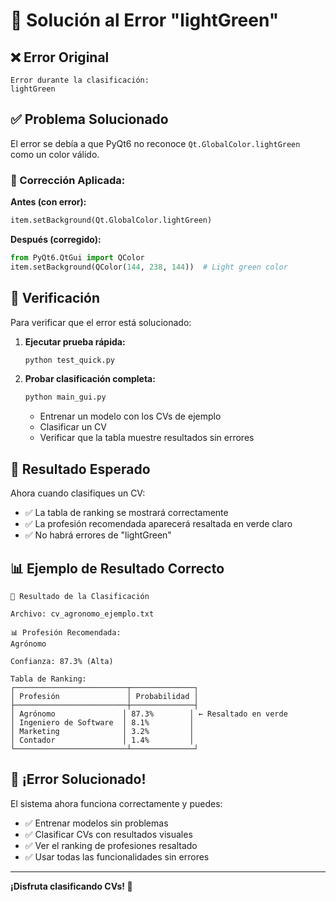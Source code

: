 # 🔧 Solución al Error "lightGreen"

## ❌ Error Original
```
Error durante la clasificación:
lightGreen
```

## ✅ Problema Solucionado

El error se debía a que PyQt6 no reconoce `Qt.GlobalColor.lightGreen` como un color válido.

### 🔧 Corrección Aplicada:

**Antes (con error):**
```python
item.setBackground(Qt.GlobalColor.lightGreen)
```

**Después (corregido):**
```python
from PyQt6.QtGui import QColor
item.setBackground(QColor(144, 238, 144))  # Light green color
```

## 🧪 Verificación

Para verificar que el error está solucionado:

1. **Ejecutar prueba rápida:**
   ```bash
   python test_quick.py
   ```

2. **Probar clasificación completa:**
   ```bash
   python main_gui.py
   ```
   - Entrenar un modelo con los CVs de ejemplo
   - Clasificar un CV
   - Verificar que la tabla muestre resultados sin errores

## 🎯 Resultado Esperado

Ahora cuando clasifiques un CV:
- ✅ La tabla de ranking se mostrará correctamente
- ✅ La profesión recomendada aparecerá resaltada en verde claro
- ✅ No habrá errores de "lightGreen"

## 📊 Ejemplo de Resultado Correcto

```
🎯 Resultado de la Clasificación

Archivo: cv_agronomo_ejemplo.txt

📊 Profesión Recomendada:
Agrónomo

Confianza: 87.3% (Alta)

Tabla de Ranking:
┌─────────────────────────┬──────────────┐
│ Profesión               │ Probabilidad │
├─────────────────────────┼──────────────┤
│ Agrónomo               │ 87.3%        │ ← Resaltado en verde
│ Ingeniero de Software  │ 8.1%         │
│ Marketing              │ 3.2%         │
│ Contador               │ 1.4%         │
└─────────────────────────┴──────────────┘
```

## 🚀 ¡Error Solucionado!

El sistema ahora funciona correctamente y puedes:
- ✅ Entrenar modelos sin problemas
- ✅ Clasificar CVs con resultados visuales
- ✅ Ver el ranking de profesiones resaltado
- ✅ Usar todas las funcionalidades sin errores

---

**¡Disfruta clasificando CVs! 🎉**
